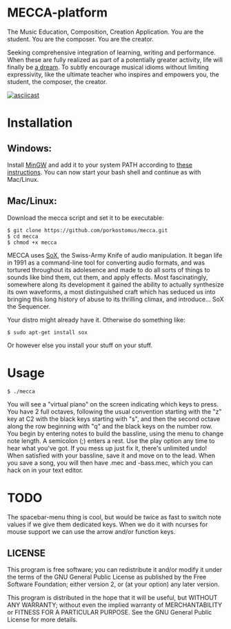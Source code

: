 # MECCA-platform

The Music Education, Composition, Creation Application.
You are the student.
You are the composer.
You are the creator.

Seeking comprehensive integration of learning, writing and performance. When these are fully realized as part of a potentially greater activity, life will finally be [a dream](https://www.youtube.com/watch?v=0TgrorCZg80). To subtly encourage musical idioms without limiting expressivity, like the ultimate teacher who inspires and empowers you, the student, the composer, the creator.

[![asciicast](https://asciinema.org/a/177671.png)](https://asciinema.org/a/177671)

# Installation

## Windows:

Install [MinGW](http://www.mingw.org/) and add it to your system PATH according to [these instructions](http://www.computerhope.com/issues/ch000549.htm). You can now start your bash shell and continue as with Mac/Linux.

## Mac/Linux:

Download the mecca script and set it to be executable:

    $ git clone https://github.com/porkostomus/mecca.git
    $ cd mecca
    $ chmod +x mecca
    
MECCA uses [SoX](http://sox.sourceforge.net/), the Swiss-Army Knife of audio manipulation. It began life in 1991 as a command-line tool for converting audio formats, and was tortured throughout its adolesence and made to do all sorts of things to sounds like bind them, cut them, and apply effects. Most fascinatingly, somewhere along its development it gained the ability to actually synthesize its own waveforms, a most distinguished craft which has seduced us into bringing this long history of abuse to its thrilling climax, and introduce... SoX the Sequencer.

Your distro might already have it. Otherwise do something like:

    $ sudo apt-get install sox

Or however else you install your stuff on your stuff.

# Usage
    
    $ ./mecca
    
You will see a "virtual piano" on the screen indicating which keys to press.
You have 2 full octaves, following the usual convention starting with the "z" key at C2 with the black keys starting with "s", and then the second octave along the row beginning with "q" and the black keys on the number row.
You begin by entering notes to build the bassline, using the menu to change note length.
A semicolon (;) enters a rest. Use the play option any time to hear what you've got.
If you mess up just fix it, there's unlimited undo!
When satisfied with your bassline, save it and move on to the lead.
When you save a song, you will then have <song>.mec and <song>-bass.mec, which you can hack on in your text editor.

# TODO

The spacebar-menu thing is cool, but would be twice as fast to switch note values if we give them dedicated keys.
When we do it with ncurses for mouse support we can use the arrow and/or function keys.


## LICENSE

This program is free software; you can redistribute it and/or modify it under the terms of the GNU General Public License as published by the Free Software Foundation; either version 2, or (at your option) any later version.

This program is distributed in the hope that it will be useful, but WITHOUT ANY WARRANTY; without even the implied warranty of MERCHANTABILITY or FITNESS FOR A PARTICULAR PURPOSE. See the GNU General Public License for more details.
